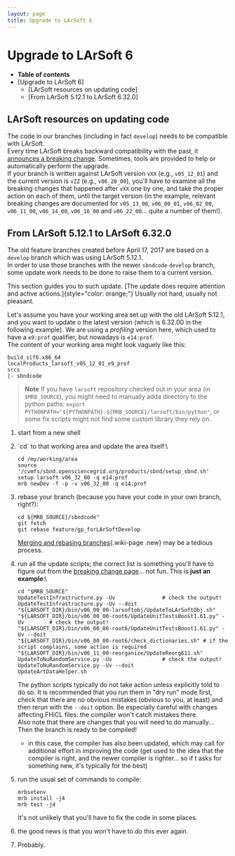 ```yaml
---
layout: page
title: Upgrade to LArSoft 6
---
```




Upgrade to LArSoft 6
============================================================

-   **Table of contents**
-   [Upgrade to LArSoft 6]
    -   [LArSoft resources on updating
        code]
    -   [From LArSoft 5.12.1 to LArSoft
        6.32.0]



LArSoft resources on updating code 
----------------------------------------------------------------------------------------

The code in our branches (including in fact `develop`) needs to be
compatible with LArSoft.\
Every time LArSoft breaks backward compatibility with the past, it
[announces a breaking change](Breaking_Changes.html).
Sometimes, tools are provided to help or automatically perform the
upgrade.\
If your branch is written against LArSoft version `vXX` (e.g.,
`v05_12_01`) and the current version is `vZZ` (e.g., `v06_20_00`),
you\'ll have to examine all the breaking changes that happened after
`vXX` one by one, and take the proper action on each of them, until the
target version (in the example, relevant breaking changes are documented
for `v05_13_00`, `v06_00_01`, `v06_02_00`, `v06_11_00`, `v06_14_00`,
`v06_16_00` and `v06_22_00`\... quite a number of them!).



From LArSoft 5.12.1 to LArSoft 6.32.0 
------------------------------------------------------------------------------------------

The old feature branches created before April 17, 2017 are based on a
`develop` branch which was using LArSoft 5.12.1.\
In order to use those branches with the newer `sbndcode` `develop`
branch, some update work needs to be done to raise them to a current
version.

This section guides you to such update. [The update does require
attention and active actions.]{style="color: orange;"} Usually not hard,
usually not pleasant.

Let\'s assume you have your working area set up with the old LArSoft
5.12.1, and you want to update o the latest version (which is 6.32.00 in
the following example). We are using a *profiling* version here, which
used to have a `e9:prof` qualifier, but nowadays is `e14:prof`.\
The content of your working area might look vaguely like this:

    build_slf6.x86_64
    localProducts_larsoft_v05_12_01_e9_prof
    srcs
    |- sbndcode

> **Note** If you have `larsoft` repository checked out in your area (in
> `$MRB_SOURCE`), you might need to manually adda directory to the
> python paths:
> `export PYTHONPATH="${PYTHONPATH}:${MRB_SOURCE}/larsoft/bin/python"`,
> or some fix scripts might not find some custom library they rely on.

1.  start from a new shell

2.  \`cd\` to that working area and update the area itself:\

        cd /my/working/area
        source '/cvmfs/sbnd.opensciencegrid.org/products/sbnd/setup_sbnd.sh'
        setup larsoft v06_32_00 -q e14:prof
        mrb newDev -f -p -v v06_32_00 -q e14:prof

3.  rebase your branch (because you have your code in your own branch,
    right?):

        cd ${MRB_SOURCE}/sbndcode" 
        git fetch
        git rebase feature/gp_forLArSoftDevelop

    [Merging and rebasing branches](Rebasing.html){.wiki-page .new} may
    be a tedious process.

4.  run all the update scripts; the correct list is something you\'ll
    have to figure out from the [breaking change
    page](Breaking_Changes.html)\... not fun. This is **just
    an example**:\

        cd "$MRB_SOURCE" 
        UpdateTestInfrastructure.py -Uv               # check the output!
        UpdateTestInfrastructure.py -Uv --doit
        "${LARSOFT_DIR}/bin/v06_00_00-larsoftobj/UpdateToLArSoftObj.sh" 
        "${LARSOFT_DIR}/bin/v06_00_00-root6/UpdateUnitTestsBoost1.61.py" -Uv        # check the output!
        "${LARSOFT_DIR}/bin/v06_00_00-root6/UpdateUnitTestsBoost1.61.py" -Uv --doit
        "${LARSOFT_DIR}/bin/v06_00_00-root6/check_dictionaries.sh" # if the script complains, some action is required
        "${LARSOFT_DIR}/bin/v06_11_00-reorganize/UpdateReorg611.sh" 
        UpdateToNuRandomService.py -Uv                # check the output!
        UpdateToNuRandomService.py -Uv --doit
        UpdateArtDataHelper.sh

    The python scripts typically do not take action unless explicitly
    told to do so. It is recommended that you run them in \"dry run\"
    mode first, check that there are no obvious mistakes (obvious to
    you, at least) and then rerun with the `--doit` option. Be
    especially careful with changes affecting FHiCL files: the compiler
    won\'t catch mistakes there.\
    Also note that there are changes that you will need to do
    manually\...\
    Then the branch is ready to be compiled!

    -   in this case, the compiler has also been updated, which may call
        for additional effort in improving the code (get used to the
        idea that the compiler is right, and the newer compiler is
        righter\... so if t asks for something new, it\'s typically for
        the best)

5.  run the usual set of commands to compile:

        mrbsetenv
        mrb install -j4
        mrb test -j4

    It\'s not unlikely that you\'ll have to fix the code in some places.

6.  the good news is that you won\'t have to do this ever again.

7.  Probably.
